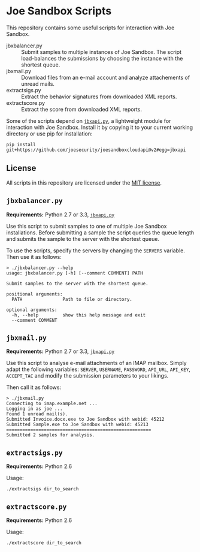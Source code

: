 Joe Sandbox Scripts
===================


This repository contains some useful scripts for interaction with Joe Sandbox.

<dl>
<dt>jbxbalancer.py</dt>
<dd>
    Submit samples to multiple instances of Joe
    Sandbox. The script load-balances the submissions
    by choosing the instance with the shortest queue.
</td>
<dt>jbxmail.py</dt>
<dd>
    Download files from an e-mail account and analyze
    attachements of unread mails.
</dd>
<dt>extractsigs.py</dt>
<dd>
    Extract the behavior signatures from downloaded
    XML reports.
</dd>
<dt>extractscore.py</dt>
<dd>
    Extract the score from downloaded XML reports.
</dd>
</table>

Some of the scripts depend on [`jbxapi.py`][jbxapi], a lightweight module for interaction with Joe Sandbox. Install it by copying it to your current working directory or use pip for installation:

    pip install git+https://github.com/joesecurity/joesandboxcloudapi@v2#egg=jbxapi

License
-------

All scripts in this repository are licensed under the [MIT license](LICENSE.txt).

`jbxbalancer.py`
----------------

**Requirements:** Python 2.7 or 3.3, [`jbxapi.py`][jbxapi]

Use this script to submit samples to one of multiple Joe Sandbox installations.
Before submitting a sample the script queries the queue length and submits the sample
to the server with the shortest queue.

To use the scripts, specify the servers by changing the `SERVERS` variable. Then use it as
follows:

    > ./jbxbalancer.py --help
    usage: jbxbalancer.py [-h] [--comment COMMENT] PATH

    Submit samples to the server with the shortest queue.

    positional arguments:
      PATH               Path to file or directory.

    optional arguments:
      -h, --help         show this help message and exit
      --comment COMMENT

`jbxmail.py`
------------

**Requirements:** Python 2.7 or 3.3, [`jbxapi.py`][jbxapi]

Use this script to analyse e-mail attachments of an IMAP mailbox. Simply adapt the following variables:
`SERVER`, `USERNAME`, `PASSWORD`, `API_URL`, `API_KEY`, `ACCEPT_TAC` and modify the submission parameters to your likings.

Then call it as follows:

    > ./jbxmail.py
    Connecting to imap.example.net ...
    Logging in as joe ...
    Found 1 unread mail(s).
    Submitted Invoice.docx.exe to Joe Sandbox with webid: 45212
    Submitted Sample.exe to Joe Sandbox with webid: 45213
    ======================================================
    Submitted 2 samples for analysis.

`extractsigs.py`
----------------

**Requirements:** Python 2.6

Usage:

    ./extractsigs dir_to_search

`extractscore.py`
-----------------

**Requirements:** Python 2.6

Usage:

    ./extractscore dir_to_search

 [jbxapi]: https://github.com/joesecurity/joesandboxcloudapi
